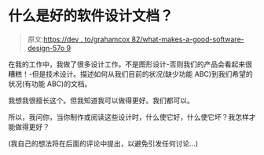 # 什么是好的软件设计文档？

> 原文:[https://dev . to/grahamcox 82/what-makes-a-good-software-design-57o 9](https://dev.to/grahamcox82/what-makes-a-good-software-design-57o9)

在我的工作中，我做了很多设计工作。不是图形设计-否则我们的产品会看起来很糟糕！-但是技术设计。描述如何从我们目前的状况(缺少功能 ABC)到我们希望的状况(有功能 ABC)的文档。

我想我很擅长这个。但我知道我可以做得更好。我们都可以。

所以，我问你，当你制作或阅读这些设计时，什么使它好，什么使它坏？我怎样才能做得更好？

(我自己的想法将在后面的评论中提出，以避免引发任何讨论...)